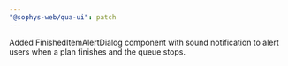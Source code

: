 ```yaml
---
"@sophys-web/qua-ui": patch
---
```


Added FinishedItemAlertDialog component with sound notification to alert users when a plan finishes and the queue stops.
